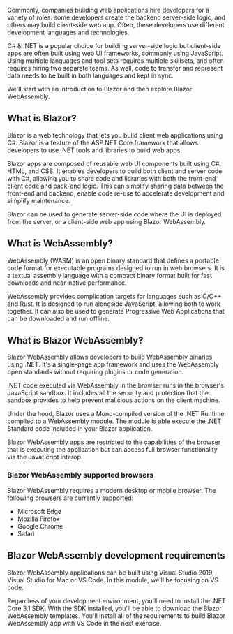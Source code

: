Commonly, companies building web applications hire developers for a variety of roles: some developers create the backend server-side logic, and others may build client-side web app. Often, these developers use different development languages and technologies.

C# & .NET is a popular choice for building server-side logic but client-side apps are often built using web UI frameworks, commonly using JavaScript. Using multiple languages and tool sets requires multiple skillsets, and often requires hiring two separate teams. As well, code to transfer and represent data needs to be built in both languages and kept in sync.

We'll start with an introduction to Blazor and then explore Blazor WebAssembly.

## What is Blazor?

Blazor is a web technology that lets you build client web applications using C#. Blazor is a feature of the ASP.NET Core framework that allows developers to use .NET tools and libraries to build web apps.

Blazor apps are composed of reusable web UI components built using C#, HTML, and CSS. It enables developers to build both client and server code with C#, allowing you to share code and libraries with both the front-end client code and back-end logic. This can simplify sharing data between the front-end and backend, enable code re-use to accelerate development and simplify maintenance. 

Blazor can be used to generate server-side code where the UI is deployed from the server, or a client-side web app using Blazor WebAssembly.

## What is WebAssembly?

WebAssembly (WASM) is an open binary standard that defines a portable code format for executable programs designed to run in web browsers. It is a textual assembly language with a compact binary format built for fast downloads and near-native performance. 

WebAssembly provides complication targets for languages such as C/C++ and Rust. It is designed to run alongside JavaScript, allowing both to work together. It can also be used to generate Progressive Web Applications that can be downloaded and run offline.

## What is Blazor WebAssembly?

Blazor WebAssembly allows developers to build WebAssembly binaries using .NET. It's a single-page app framework and uses the WebAssembly open standards without requiring plugins or code generation. 

.NET code executed via WebAssembly in the browser runs in the browser's JavaScript sandbox. It includes all the security and protection that the sandbox provides to help prevent malicious actions on the client machine.

Under the hood, Blazor uses a Mono-compiled version of the .NET Runtime compiled to a WebAssembly module. The module is able execute the .NET Standard code included in your Blazor application. 

Blazor WebAssembly apps are restricted to the capabilities of the browser that is executing the application but can access full browser functionality via the JavaScript interop.

### Blazor WebAssembly supported browsers

Blazor WebAssembly requires a modern desktop or mobile browser. The following browsers are currently supported:

- Microsoft Edge
- Mozilla Firefox
- Google Chrome
- Safari

## Blazor WebAssembly development requirements

Blazor WebAssembly applications can be built using Visual Studio 2019, Visual Studio for Mac or VS Code. In this module, we'll be focusing on VS code.

Regardless of your development environment, you'll need to install the .NET Core 3.1 SDK. With the SDK installed, you'll be able to download the Blazor WebAssembly templates. You'll install all of the requirements to build Blazor WebAssembly app with VS Code in the next exercise.